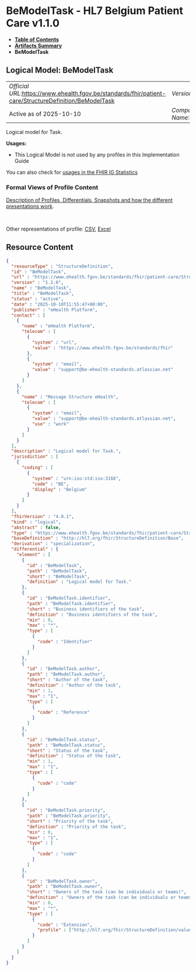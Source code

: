 # BeModelTask - HL7 Belgium Patient Care v1.1.0

* [**Table of Contents**](toc.md)
* [**Artifacts Summary**](artifacts.md)
* **BeModelTask**

## Logical Model: BeModelTask 

| | |
| :--- | :--- |
| *Official URL*:https://www.ehealth.fgov.be/standards/fhir/patient-care/StructureDefinition/BeModelTask | *Version*:1.1.0 |
| Active as of 2025-10-10 | *Computable Name*:BeModelTask |

 
Logical model for Task. 

**Usages:**

* This Logical Model is not used by any profiles in this Implementation Guide

You can also check for [usages in the FHIR IG Statistics](https://packages2.fhir.org/xig/hl7.fhir.be.patient-care|current/StructureDefinition/BeModelTask)

### Formal Views of Profile Content

 [Description of Profiles, Differentials, Snapshots and how the different presentations work](http://build.fhir.org/ig/FHIR/ig-guidance/readingIgs.html#structure-definitions). 

 

Other representations of profile: [CSV](StructureDefinition-BeModelTask.csv), [Excel](StructureDefinition-BeModelTask.xlsx) 



## Resource Content

```json
{
  "resourceType" : "StructureDefinition",
  "id" : "BeModelTask",
  "url" : "https://www.ehealth.fgov.be/standards/fhir/patient-care/StructureDefinition/BeModelTask",
  "version" : "1.1.0",
  "name" : "BeModelTask",
  "title" : "BeModelTask",
  "status" : "active",
  "date" : "2025-10-10T11:55:47+00:00",
  "publisher" : "eHealth Platform",
  "contact" : [
    {
      "name" : "eHealth Platform",
      "telecom" : [
        {
          "system" : "url",
          "value" : "https://www.ehealth.fgov.be/standards/fhir"
        },
        {
          "system" : "email",
          "value" : "support@be-ehealth-standards.atlassian.net"
        }
      ]
    },
    {
      "name" : "Message Structure eHealth",
      "telecom" : [
        {
          "system" : "email",
          "value" : "support@be-ehealth-standards.atlassian.net",
          "use" : "work"
        }
      ]
    }
  ],
  "description" : "Logical model for Task.",
  "jurisdiction" : [
    {
      "coding" : [
        {
          "system" : "urn:iso:std:iso:3166",
          "code" : "BE",
          "display" : "Belgium"
        }
      ]
    }
  ],
  "fhirVersion" : "4.0.1",
  "kind" : "logical",
  "abstract" : false,
  "type" : "https://www.ehealth.fgov.be/standards/fhir/patient-care/StructureDefinition/BeModelTask",
  "baseDefinition" : "http://hl7.org/fhir/StructureDefinition/Base",
  "derivation" : "specialization",
  "differential" : {
    "element" : [
      {
        "id" : "BeModelTask",
        "path" : "BeModelTask",
        "short" : "BeModelTask",
        "definition" : "Logical model for Task."
      },
      {
        "id" : "BeModelTask.identifier",
        "path" : "BeModelTask.identifier",
        "short" : "Business identifiers of the task",
        "definition" : "Business identifiers of the task",
        "min" : 0,
        "max" : "*",
        "type" : [
          {
            "code" : "Identifier"
          }
        ]
      },
      {
        "id" : "BeModelTask.author",
        "path" : "BeModelTask.author",
        "short" : "Author of the task",
        "definition" : "Author of the task",
        "min" : 1,
        "max" : "1",
        "type" : [
          {
            "code" : "Reference"
          }
        ]
      },
      {
        "id" : "BeModelTask.status",
        "path" : "BeModelTask.status",
        "short" : "Status of the task",
        "definition" : "Status of the task",
        "min" : 1,
        "max" : "1",
        "type" : [
          {
            "code" : "code"
          }
        ]
      },
      {
        "id" : "BeModelTask.priority",
        "path" : "BeModelTask.priority",
        "short" : "Priority of the task",
        "definition" : "Priority of the task",
        "min" : 0,
        "max" : "1",
        "type" : [
          {
            "code" : "code"
          }
        ]
      },
      {
        "id" : "BeModelTask.owner",
        "path" : "BeModelTask.owner",
        "short" : "Owners of the task (can be individuals or teams)",
        "definition" : "Owners of the task (can be individuals or teams)",
        "min" : 0,
        "max" : "*",
        "type" : [
          {
            "code" : "Extension",
            "profile" : ["http://hl7.org/fhir/StructureDefinition/valueset-reference"]
          }
        ]
      }
    ]
  }
}

```
